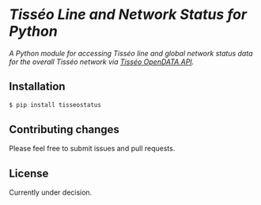 # _Tisséo Line and Network Status for Python_


_A Python module for accessing Tisséo line and global network status data for the overall Tisséo network via [Tisséo OpenDATA API](https://data.toulouse-metropole.fr/explore/dataset/api-temps-reel-tisseo/information/)._

## Installation

```Bash
$ pip install tisseostatus
```

## Contributing changes

Please feel free to submit issues and pull requests.

## License

Currently under decision.
